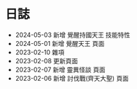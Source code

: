 # 日誌

* 2024-05-03 新增 覺醒持國天王 技能特性
* 2024-05-01 新增 覺醒天王 頁面
* 2023-02-10 雜項
* 2023-02-08 更新頁面
* 2023-02-07 新增 靈異怪談 頁面
* 2023-02-06 新增 討伐戰(齊天大聖) 頁面